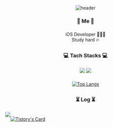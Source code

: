 <div align="center">
    
![header](https://capsule-render.vercel.app/api?type=waving&color=timeGradient&height=150&section=header&text=About%20ME&fontSize=60&animation=fadeIn)

### 👋 Me 👋
###

iOS Developer 👩🏻‍💻  
Study hard 🔥

##

### 💻 Tach Stacks 💻
###
<img src="https://img.shields.io/badge/Swift-D0FA58?style=flat-square&logo=Swift&logoColor=white"/> <img src="https://img.shields.io/badge/UIKit-31B404?style=flat-square&logo=UIKit&logoColor=white"/>
###

###
###
[![Top Langs](https://github-readme-stats.vercel.app/api/top-langs/?username=989ksy&layout=compact)](https://github.com/989ksy/github-readme-stats)

##

### ⏳ Log ⏳
###
<div style="display:flex; flex-direction:row;">
    <a href="https://calliek.tistory.com/.tistory.com">
        <img src="https://img.shields.io/badge/Tistory-000000?style=for-the-badge&logo=Tistory&logoColor=white"> 
    </a>
  
###
  
  [![Tistory's Card](https://github-readme-tistory-card.vercel.app/api?name=callieK&theme=default)](https://callieK.tistory.com)

</div>



<!--
**989ksy/989ksy** is a ✨ _special_ ✨ repository because its `README.md` (this file) appears on your GitHub profile.

Here are some ideas to get you started:

- 🔭 I’m currently working on ...
- 🌱 I’m currently learning ...
- 👯 I’m looking to collaborate on ...
- 🤔 I’m looking for help with ...
- 💬 Ask me about ...
- 📫 How to reach me: ...
- 😄 Pronouns: ...
- ⚡ Fun fact: ...
-->
